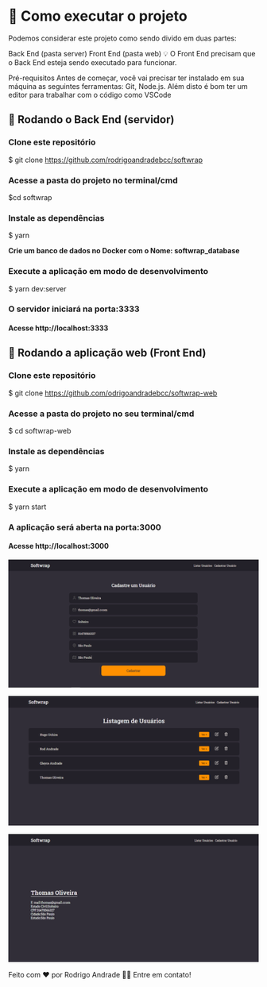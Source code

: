 # 🚀 Como executar o projeto
Podemos considerar este projeto como sendo divido em duas partes:

Back End (pasta server)
Front End (pasta web)
💡 O Front End precisam que o Back End esteja sendo executado para funcionar.

Pré-requisitos
Antes de começar, você vai precisar ter instalado em sua máquina as seguintes ferramentas: Git, Node.js. Além disto é bom ter um editor para trabalhar com o código como VSCode

## 🎲 Rodando o Back End (servidor)
### Clone este repositório
$ git clone https://github.com/rodrigoandradebcc/softwrap

### Acesse a pasta do projeto no terminal/cmd
$cd softwrap

### Instale as dependências
$ yarn

<b>Crie um banco de dados no Docker com o Nome: softwrap_database</b>

### Execute a aplicação em modo de desenvolvimento
$ yarn dev:server

### O servidor iniciará na porta:3333
#### Acesse http://localhost:3333


## 🧭 Rodando a aplicação web (Front End)
### Clone este repositório
$ git clone https://github.com/odrigoandradebcc/softwrap-web

### Acesse a pasta do projeto no seu terminal/cmd
$ cd softwrap-web

### Instale as dependências
$ yarn

### Execute a aplicação em modo de desenvolvimento
$ yarn start

### A aplicação será aberta na porta:3000
#### Acesse http://localhost:3000

![alt](https://github.com/rodrigoandradebcc/softwrap-web/blob/master/github/print2.png)

![alt](https://github.com/rodrigoandradebcc/softwrap-web/blob/master/github/print3.png)

![alt](https://github.com/rodrigoandradebcc/softwrap-web/blob/master/github/print4.png)


Feito com ❤️ por Rodrigo Andrade 👋🏽 Entre em contato!
